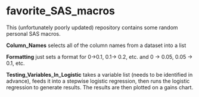 # favorite_SAS_macros

This (unfortunately poorly updated) repository contains some random personal SAS macros. 

**Column_Names** selects all of the column names from a dataset into a list

**Formatting** just sets a format for 0->0.1, 0.1-> 0.2, etc. and 0 -> 0.05, 0.05 -> 0.1, etc. 

**Testing_Variables_In_Logistic** takes a variable list (needs to be identified in advance), feeds it into a stepwise logistic regression, then runs the logistic regression to generate results. The results are then plotted on a gains chart. 
